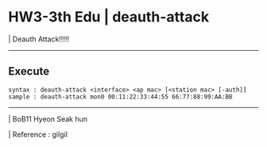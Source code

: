 # HW3-3th Edu | deauth-attack

| Deauth Attack!!!!!

---
## Execute
```
syntax : deauth-attack <interface> <ap mac> [<station mac> [-auth]]
sample : deauth-attack mon0 00:11:22:33:44:55 66:77:88:99:AA:BB

```


---
| BoB11 Hyeon Seak hun

| Reference : gilgil
